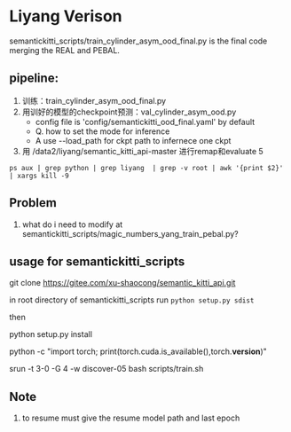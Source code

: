 <!--
 * @Author: daniel
 * @Date: 2023-03-20 22:51:21
 * @LastEditTime: 2023-04-05 09:35:18
 * @LastEditors: daniel
 * @Description: 
 * @FilePath: /Open_world_3D_semantic_segmentation/scripts/readme.md
 * have a nice day
-->


# Liyang Verison 


semantickitti_scripts/train_cylinder_asym_ood_final.py   is the final code merging the REAL and PEBAL.


## pipeline:


1. 训练：train_cylinder_asym_ood_final.py
2. 用训好的模型的checkpoint预测：val_cylinder_asym_ood.py
    - config file is 'config/semantickitti_ood_final.yaml' by default
    - Q. how to set the mode for inference 
    - A use --load_path for ckpt path to infernece one ckpt
3. 用 /data2/liyang/semantic_kitti_api-master 进行remap和evaluate
5
```
ps aux | grep python | grep liyang  | grep -v root | awk '{print $2}' | xargs kill -9
```

## Problem 
1. what do i need to modify at semantickitti_scripts/magic_numbers_yang_train_pebal.py?







##  usage for semantickitti_scripts 

 git clone https://gitee.com/xu-shaocong/semantic_kitti_api.git


 

in  root directory of semantickitti_scripts run `python setup.py sdist`



then 

python setup.py install



python -c "import torch; print(torch.cuda.is_available(),torch.__version__)"



srun -t 3-0 -G 4 -w  discover-05 bash scripts/train.sh 





## Note 

1. to resume must give the resume model path and last epoch 


